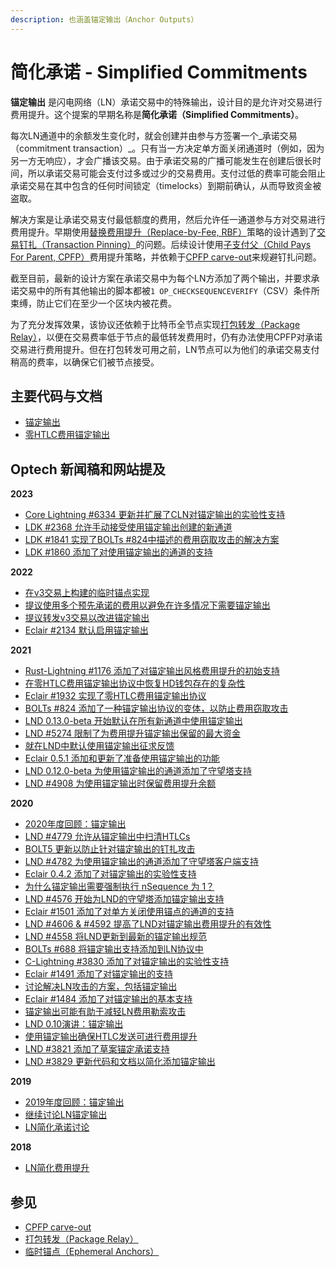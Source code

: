 ```yaml
---
description: 也涵盖锚定输出（Anchor Outputs）
---
```


# 简化承诺 - Simplified Commitments

**锚定输出** 是闪电网络（LN）承诺交易中的特殊输出，设计目的是允许对交易进行费用提升。这个提案的早期名称是**简化承诺（Simplified Commitments）**。

每次LN通道中的余额发生变化时，就会创建并由参与方签署一个_承诺交易（commitment transaction）_。只有当一方决定单方面关闭通道时（例如，因为另一方无响应），才会广播该交易。由于承诺交易的广播可能发生在创建后很长时间，所以承诺交易可能会支付过多或过少的交易费用。支付过低的费率可能会阻止承诺交易在其中包含的任何时间锁定（timelocks）到期前确认，从而导致资金被盗取。

解决方案是让承诺交易支付最低额度的费用，然后允许任一通道参与方对交易进行费用提升。早期使用[替换费用提升（Replace-by-Fee, RBF）](https://bitcoinops.org/en/topics/replace-by-fee/)策略的设计遇到了[交易钉扎（Transaction Pinning）](https://bitcoinops.org/en/topics/transaction-pinning/)的问题。后续设计使用[子支付父（Child Pays For Parent, CPFP）](https://bitcoinops.org/en/topics/cpfp/)费用提升策略，并依赖于[CPFP carve-out](https://bitcoinops.org/en/topics/cpfp-carve-out/)来规避钉扎问题。

截至目前，最新的设计方案在承诺交易中为每个LN方添加了两个输出，并要求承诺交易中的所有其他输出的脚本都被`1 OP_CHECKSEQUENCEVERIFY`（CSV）条件所束缚，防止它们在至少一个区块内被花费。

为了充分发挥效果，该协议还依赖于比特币全节点实现[打包转发（Package Relay）](https://bitcoinops.org/en/topics/package-relay/)，以便在交易费率低于节点的最低转发费用时，仍有办法使用CPFP对承诺交易进行费用提升。但在打包转发可用之前，LN节点可以为他们的承诺交易支付稍高的费率，以确保它们被节点接受。

## 主要代码与文档

* [锚定输出](https://github.com/lightningnetwork/lightning-rfc/pull/688)
* [零HTLC费用锚定输出](https://github.com/lightningnetwork/lightning-rfc/pull/824)

## Optech 新闻稿和网站提及

**2023**

* [Core Lightning #6334 更新并扩展了CLN对锚定输出的实验性支持](https://bitcoinops.org/en/newsletters/2023/07/05/#core-lightning-6334)
* [LDK #2368 允许手动接受使用锚定输出创建的新通道](https://bitcoinops.org/en/newsletters/2023/06/28/#ldk-2368)
* [LDK #1841 实现了BOLTs #824中描述的费用窃取攻击的解决方案](https://bitcoinops.org/en/newsletters/2023/05/24/#ldk-1841)
* [LDK #1860 添加了对使用锚定输出的通道的支持](https://bitcoinops.org/en/newsletters/2023/02/01/#ldk-1860)

**2022**

* [在v3交易上构建的临时锚点实现](https://bitcoinops.org/en/newsletters/2022/12/07/#ephemeral-anchors-implementation)
* [提议使用多个预先承诺的费用以避免在许多情况下需要锚定输出](https://bitcoinops.org/en/newsletters/2022/11/02/#anchor-outputs-workaround)
* [提议转发v3交易以改进锚定输出](https://bitcoinops.org/en/newsletters/2022/10/05/#proposed-new-transaction-relay-policies-designed-for-ln-penalty)
* [Eclair #2134 默认启用锚定输出](https://bitcoinops.org/en/newsletters/2022/01/26/#eclair-2134)

**2021**

* [Rust-Lightning #1176 添加了对锚定输出风格费用提升的初始支持](https://bitcoinops.org/en/newsletters/2021/12/01/#rust-lightning-1176)
* [在零HTLC费用锚定输出协议中恢复HD钱包存在的复杂性](https://bitcoinops.org/en/newsletters/2021/09/29/#challenges-recovering-ln-close-transactions-using-only-a-seed)
* [Eclair #1932 实现了零HTLC费用锚定输出协议](https://bitcoinops.org/en/newsletters/2021/09/22/#eclair-1932)
* [BOLTs #824 添加了一种锚定输出协议的变体，以防止费用窃取攻击](https://bitcoinops.org/en/newsletters/2021/09/08/#bolts-824)
* [LND 0.13.0-beta 开始默认在所有新通道中使用锚定输出](https://bitcoinops.org/en/newsletters/2021/06/23/#lnd-0-13-0-beta)
* [LND #5274 限制了为费用提升锚定输出保留的最大资金](https://bitcoinops.org/en/newsletters/2021/05/19/#lnd-5274)
* [就在LND中默认使用锚定输出征求反馈](https://bitcoinops.org/en/newsletters/2021/04/21/#using-anchor-outputs-by-default-in-lnd)
* [Eclair 0.5.1 添加和更新了准备使用锚定输出的功能](https://bitcoinops.org/en/newsletters/2021/03/10/#eclair-0-5-1)
* [LND 0.12.0-beta 为使用锚定输出的通道添加了守望塔支持](https://bitcoinops.org/en/newsletters/2021/01/27/#lnd-0-12-0-beta)
* [LND #4908 为使用锚定输出时保留费用提升余额](https://bitcoinops.org/en/newsletters/2021/01/27/#lnd-4908)

**2020**

* [2020年度回顾：锚定输出](https://bitcoinops.org/en/newsletters/2020/12/23/#anchor-outputs)
* [LND #4779 允许从锚定输出中扫清HTLCs](https://bitcoinops.org/en/newsletters/2020/12/16/#lnd-4779)
* [BOLT5 更新以防止针对锚定输出的钉扎攻击](https://bitcoinops.org/en/newsletters/2020/12/16/#bolts-803)
* [LND #4782 为使用锚定输出的通道添加了守望塔客户端支持](https://bitcoinops.org/en/newsletters/2020/12/09/#lnd-4782)
* [Eclair 0.4.2 添加了对锚定输出的实验性支持](https://bitcoinops.org/en/newsletters/2020/10/14/#eclair-0-4-2)
* [为什么锚定输出需要强制执行 nSequence 为 1？](https://bitcoinops.org/en/newsletters/2020/09/30/#why-do-anchor-outputs-need-to-enforce-an-nsequence-of-1)
* [LND #4576 开始为LND的守望塔添加锚定输出支持](https://bitcoinops.org/en/newsletters/2020/09/30/#lnd-4576)
* [Eclair #1501 添加了对单方关闭使用锚点的通道的支持](https://bitcoinops.org/en/newsletters/2020/09/30/#eclair-1501)
* [LND #4606 & #4592 提高了LND对锚定输出费用提升的有效性](https://bitcoinops.org/en/newsletters/2020/09/23/#lnd-4606)
* [LND #4558 将LND更新到最新的锚定输出规范](https://bitcoinops.org/en/newsletters/2020/09/16/#lnd-4558)
* [BOLTs #688 将锚定输出支持添加到LN协议中](https://bitcoinops.org/en/newsletters/2020/08/26/#bolts-688)
* [C-Lightning #3830 添加了对锚定输出的实验性支持](https://bitcoinops.org/en/newsletters/2020/08/19/#c-lightning-3830)
* [Eclair #1491 添加了对锚定输出的支持](https://bitcoinops.org/en/newsletters/2020/08/05/#eclair-1491)
* [讨论解决LN攻击的方案，包括锚定输出](https://bitcoinops.org/en/newsletters/2020/08/05/#chicago-meetup-discussion)
* [Eclair #1484 添加了对锚定输出的基本支持](https://bitcoinops.org/en/newsletters/2020/07/29/#eclair-1484)
* [锚定输出可能有助于减轻LN费用勒索攻击](https://bitcoinops.org/en/newsletters/2020/06/24/#ln-fee-ransom-attack)
* [LND 0.10演讲：锚定输出](https://bitcoinops.org/en/newsletters/2020/05/06/#lnd-v0-10)
* [使用锚定输出确保HTLC发送可进行费用提升](https://bitcoinops.org/en/newsletters/2020/04/29/#settlement-transaction-anchor-outputs)
* [LND #3821 添加了草案锚定承诺支持](https://bitcoinops.org/en/newsletters/2020/03/18/#lnd-3821)
* [LND #3829 更新代码和文档以简化添加锚定输出](https://bitcoinops.org/en/newsletters/2020/01/15/#lnd-3829)

**2019**

* [2019年度回顾：锚定输出](https://bitcoinops.org/en/newsletters/2019/12/28/#anchor-outputs)
* [继续讨论LN锚定输出](https://bitcoinops.org/en/newsletters/2019/11/06/#continued-discussion-of-ln-anchor-outputs)
* [LN简化承诺讨论](https://bitcoinops.org/en/newsletters/2019/10/30/#ln-simplified-commitments)

**2018**

* [LN简化费用提升](https://bitcoinops.org/en/newsletters/2018/11/27/#simplified-fee-bumping-for-ln)

## 参见

* [CPFP carve-out](https://bitcoinops.org/en/topics/cpfp-carve-out/)
* [打包转发（Package Relay）](https://bitcoinops.org/en/topics/package-relay/)
* [临时锚点（Ephemeral Anchors）](https://bitcoinops.org/en/topics/ephemeral-anchors/)
